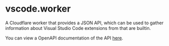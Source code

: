 # vscode.worker

A Cloudflare worker that provides a JSON API, which can be used to gather information about Visual Studio Code extensions from that are builtin.

You can view a OpenAPI documentation of the API [here](https://vscode.luxass.dev/scalar).
